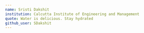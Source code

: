 ```yaml
---
name: Sristi Dakshit
institution: Calcutta Institute of Engineering and Management
quote: Water is delicious. Stay hydrated
github_user: SDakshit
---
```

